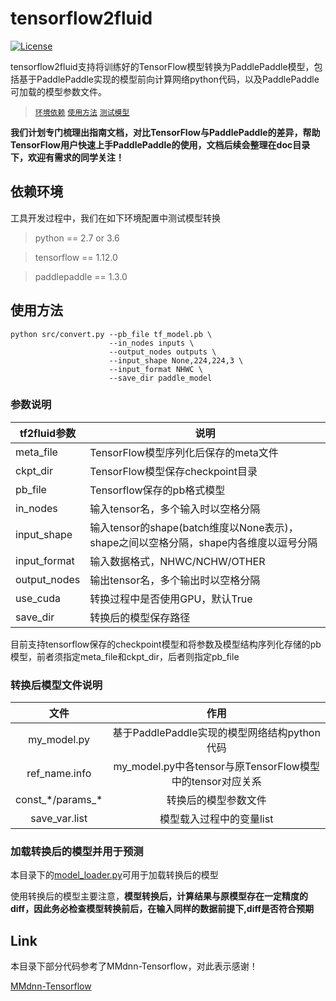 # tensorflow2fluid
[![License](https://img.shields.io/badge/license-Apache%202-blue.svg)](LICENSE)


tensorflow2fluid支持将训练好的TensorFlow模型转换为PaddlePaddle模型，包括基于PaddlePaddle实现的模型前向计算网络python代码，以及PaddlePaddle可加载的模型参数文件。
> <a href="#环境依赖">`环境依赖`</a>
> <a href="#使用方法">`使用方法`</a>
> <a href="#测试模型">`测试模型`</a>

**我们计划专门梳理出指南文档，对比TensorFlow与PaddlePaddle的差异，帮助TensorFlow用户快速上手PaddlePaddle的使用，文档后续会整理在doc目录下，欢迎有需求的同学关注！**

## 依赖环境

工具开发过程中，我们在如下环境配置中测试模型转换

> python == 2.7 or 3.6

> tensorflow == 1.12.0

> paddlepaddle == 1.3.0

<a id="使用方法">
         
## 使用方法
```
python src/convert.py --pb_file tf_model.pb \
                      --in_nodes inputs \
                      --output_nodes outputs \
                      --input_shape None,224,224,3 \
                      --input_format NHWC \
                      --save_dir paddle_model
```
### 参数说明  
|tf2fluid参数|说明|
|-----------|-----------------------------------------------|
|meta_file|TensorFlow模型序列化后保存的meta文件|
|ckpt_dir|TensorFlow模型保存checkpoint目录|
|pb_file|Tensorflow保存的pb格式模型|
|in_nodes|输入tensor名，多个输入时以空格分隔|
|input_shape|输入tensor的shape(batch维度以None表示)，shape之间以空格分隔，shape内各维度以逗号分隔|
|input_format|输入数据格式，NHWC/NCHW/OTHER|
|output_nodes|输出tensor名，多个输出时以空格分隔|
|use_cuda|转换过程中是否使用GPU，默认True|
|save_dir|转换后的模型保存路径|

目前支持tensorflow保存的checkpoint模型和将参数及模型结构序列化存储的pb模型，前者须指定meta_file和ckpt_dir，后者则指定pb_file

### 转换后模型文件说明  
文件|作用
:------------------:|:-----------------------------------------------:
my_model.py|基于PaddlePaddle实现的模型网络结构python代码
ref_name.info|my_model.py中各tensor与原TensorFlow模型中的tensor对应关系
const_\*/params_\*|转换后的模型参数文件
save_var.list|模型载入过程中的变量list

### 加载转换后的模型并用于预测
本目录下的[model_loader.py](tf2fluid/model_loader.py)可用于加载转换后的模型

使用转换后的模型主要注意，**模型转换后，计算结果与原模型存在一定精度的diff，因此务必检查模型转换前后，在输入同样的数据前提下,diff是否符合预期**


## Link

本目录下部分代码参考了MMdnn-Tensorflow，对此表示感谢！

[MMdnn-Tensorflow](https://github.com/Microsoft/MMdnn/tree/master/mmdnn/conversion/tensorflow)
